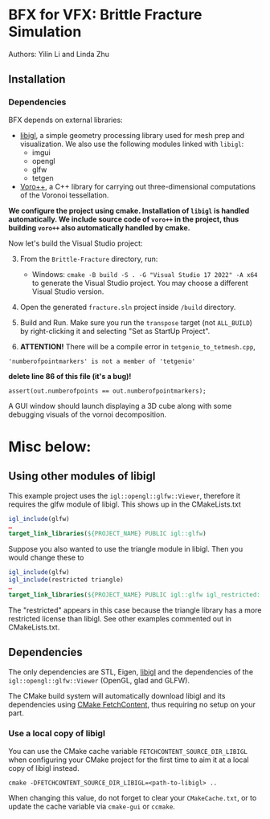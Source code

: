 
# BFX for VFX: Brittle Fracture Simulation

Authors: Yilin Li and Linda Zhu

## Installation

### Dependencies
BFX depends on external libraries:

* [libigl](https://libigl.github.io/), a simple geometry processing library used for mesh prep and visualization. We also use the following modules linked with `libigl`: 
    - imgui
    - opengl
    - glfw
    - tetgen
* [Voro++](https://math.lbl.gov/voro++/), a C++ library for carrying out three-dimensional computations of the Voronoi tessellation.

**We configure the project using cmake. Installation of `libigl` is handled automatically. We include source code of `voro++` in the project, thus building `voro++` also automatically handled by cmake.** 

Now let's build the Visual Studio project:

3. From the `Brittle-Fracture` directory, run:

    * Windows: `cmake -B build -S . -G "Visual Studio 17 2022" -A x64` to generate the Visual Studio project. You may choose a different Visual Studio version.
4. Open the generated `fracture.sln` project inside `/build` directory.
5. Build and Run. Make sure you run the `transpose` target (not `ALL_BUILD`) by right-clicking it and selecting "Set as StartUp Project".
6. **ATTENTION!** There will be a compile error in `tetgenio_to_tetmesh.cpp`,
```
'numberofpointmarkers' is not a member of 'tetgenio'
```
**delete line 86 of this file (it's a bug)!**
```
assert(out.numberofpoints == out.numberofpointmarkers);
```

A GUI window should launch displaying a 3D cube along with some debugging visuals of the vornoi decomposition.


# Misc below:
## Using other modules of libigl

This example project uses the `igl::opengl::glfw::Viewer`, therefore it requires
the glfw module of libigl. This shows up in the CMakeLists.txt 

```cmake
igl_include(glfw)
…
target_link_libraries(${PROJECT_NAME} PUBLIC igl::glfw)
```

Suppose you also wanted to use the triangle module in libigl. Then you would
change these to

```cmake
igl_include(glfw)
igl_include(restricted triangle)
…
target_link_libraries(${PROJECT_NAME} PUBLIC igl::glfw igl_restricted::triangle)
```

The "restricted" appears in this case because the triangle library has a more
restricted license than libigl. See other examples commented out in
CMakeLists.txt.


## Dependencies

The only dependencies are STL, Eigen, [libigl](http://libigl.github.io/libigl/) and the dependencies
of the `igl::opengl::glfw::Viewer` (OpenGL, glad and GLFW).

The CMake build system will automatically download libigl and its dependencies using
[CMake FetchContent](https://cmake.org/cmake/help/latest/module/FetchContent.html),
thus requiring no setup on your part.

### Use a local copy of libigl
You can use the CMake cache variable `FETCHCONTENT_SOURCE_DIR_LIBIGL` when configuring your CMake project for
the first time to aim it at a local copy of libigl instead.
```
cmake -DFETCHCONTENT_SOURCE_DIR_LIBIGL=<path-to-libigl> ..
```
When changing this value, do not forget to clear your `CMakeCache.txt`, or to update the cache variable
via `cmake-gui` or `ccmake`.
